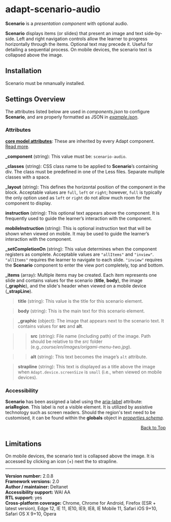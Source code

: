 # adapt-scenario-audio  

**Scenario** is a *presentation component* with optional audio.

**Scenario** displays items (or slides) that present an image and text side-by-side. Left and right navigation controls allow the learner to progress horizontally through the items. Optional text may precede it. Useful for detailing a sequential process. On mobile devices, the scenario text is collapsed above the image.

## Installation

Scenario must be nmanually installed.

## Settings Overview

The attributes listed below are used in *components.json* to configure **Scenario**, and are properly formatted as JSON in [*example.json*](https://github.com/deltanet/adapt-scenario-audio/blob/master/example.json).

### Attributes

[**core model attributes**](https://github.com/adaptlearning/adapt_framework/wiki/Core-model-attributes): These are inherited by every Adapt component. [Read more](https://github.com/adaptlearning/adapt_framework/wiki/Core-model-attributes).

**_component** (string): This value must be: `scenario-audio`.

**_classes** (string): CSS class name to be applied to **Scenario**’s containing div. The class must be predefined in one of the Less files. Separate multiple classes with a space.

**_layout** (string): This defines the horizontal position of the component in the block. Acceptable values are `full`, `left` or `right`; however, `full` is typically the only option used as `left` or `right` do not allow much room for the component to display.

**instruction** (string): This optional text appears above the component. It is frequently used to guide the learner’s interaction with the component.   

**mobileInstruction** (string): This is optional instruction text that will be shown when viewed on mobile. It may be used to guide the learner’s interaction with the component.   

**_setCompletionOn** (string): This value determines when the component registers as complete. Acceptable values are `"allItems"` and `"inview"`. `"allItems"` requires the learner to navigate to each slide. `"inview"` requires the **Scenario** component to enter the view port completely, top and bottom.

**_items** (array): Multiple items may be created. Each item represents one slide and contains values for the scenario (**title**, **body**), the image (**_graphic**), and the slide's header when viewed on a mobile device (**_strapLine**).

>**title** (string): This value is the title for this scenario element.

>**body** (string): This is the main text for this scenario element.

>**_graphic** (object): The image that appears next to the scenario text. It contains values for **src** and **alt**.

>>**src** (string): File name (including path) of the image. Path should be relative to the *src* folder (e.g.,*course/en/images/origami-menu-two.jpg*).  

>>**alt** (string): This text becomes the image’s `alt` attribute.  

>**strapline** (string): This text is displayed as a title above the image when `Adapt.device.screenSize` is `small` (i.e., when viewed on mobile devices).  

### Accessibility  
**Scenario** has been assigned a label using the [aria-label](https://github.com/adaptlearning/adapt_framework/wiki/Aria-Labels) attribute: **ariaRegion**. This label is not a visible element. It is utilized by assistive technology such as screen readers. Should the region's text need to be customised, it can be found within the **globals** object in [*properties.schema*](https://github.com/deltanet/adapt-scenario-audio/blob/master/properties.schema).   
<div float align=right><a href="#top">Back to Top</a></div>

## Limitations

On mobile devices, the scenario text is collapsed above the image. It is accessed by clicking an icon (+) next the to strapline.

----------------------------
**Version number:**  2.0.8   
**Framework versions:** 2.0  
**Author / maintainer:** Deltanet  
**Accessibility support:** WAI AA   
**RTL support:** yes  
**Cross-platform coverage:** Chrome, Chrome for Android, Firefox (ESR + latest version), Edge 12, IE 11, IE10, IE9, IE8, IE Mobile 11, Safari iOS 9+10, Safari OS X 9+10, Opera

